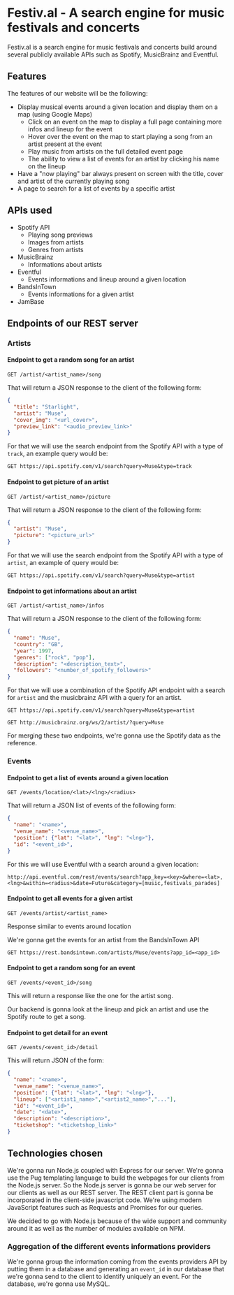 # Festiv.al - A search engine for music festivals and concerts

Festiv.al is a search engine for music festivals and concerts build around several publicly available APIs such as Spotify, MusicBrainz and Eventful.

## Features

The features of our website will be the following:

* Display musical events around a given location and display them on a map (using Google Maps)
  * Click on an event on the map to display a full page containing more infos and lineup for the event
  * Hover over the event on the map to start playing a song from an artist present at the event
  * Play music from artists on the full detailed event page
  * The ability to view a list of events for an artist by clicking his name on the lineup
* Have a "now playing" bar always present on screen with the title, cover and artist of the currently playing song
* A page to search for a list of events by a specific artist

## APIs used

* Spotify API
  * Playing song previews
  * Images from artists
  * Genres from artists
* MusicBrainz
  * Informations about artists
* Eventful
  * Events informations and lineup around a given location
* BandsInTown
  * Events informations for a given artist
* JamBase

## Endpoints of our REST server

### Artists

#### Endpoint to get a random song for an artist

```
GET /artist/<artist_name>/song
```

That will return a JSON response to the client of the following form:

```json
{
  "title": "Starlight",
  "artist": "Muse",
  "cover_img": "<url_cover>",
  "preview_link": "<audio_preview_link>"
}
```

For that we will use the search endpoint from the Spotify API with a type of `track`, an example query would be:

```
GET https://api.spotify.com/v1/search?query=Muse&type=track
```

#### Endpoint to get picture of an artist

```
GET /artist/<artist_name>/picture
```

That will return a JSON response to the client of the following form:

```json
{
  "artist": "Muse",
  "picture": "<picture_url>"
}
```

For that we will use the search endpoint from the Spotify API with a type of `artist`, an example of query would be:

```
GET https://api.spotify.com/v1/search?query=Muse&type=artist
```

#### Endpoint to get informations about an artist

```
GET /artist/<artist_name>/infos
```

That will return a JSON response to the client of the following form:

```json
{
  "name": "Muse",
  "country": "GB",
  "year": 1997,
  "genres": ["rock", "pop"],
  "description": "<description_text>",
  "followers": "<number_of_spotify_followers>"
}
```

For that we will use a combination of the Spotify API endpoint with a search for `artist` and the musicbrainz API with a query for an artist.

```
GET https://api.spotify.com/v1/search?query=Muse&type=artist
```

```
GET http://musicbrainz.org/ws/2/artist/?query=Muse
```

For merging these two endpoints, we're gonna use the Spotify data as the reference.

### Events

#### Endpoint to get a list of events around a given location

```
GET /events/location/<lat>/<lng>/<radius>
```

That will return a JSON list of events of the following form:

```json
{
  "name": "<name>",
  "venue_name": "<venue_name>",
  "position": {"lat": "<lat>", "lng": "<lng>"},
  "id": "<event_id>",
}
```

For this we will use Eventful with a search around a given location:

```
http://api.eventful.com/rest/events/search?app_key=<key>&where=<lat>,<lng>&within=<radius>&date=Future&category=[music,festivals_parades]
```

#### Endpoint to get all events for a given artist

```
GET /events/artist/<artist_name>
```

Response similar to events around location

We're gonna get the events for an artist from the BandsInTown API

```
GET https://rest.bandsintown.com/artists/Muse/events?app_id=<app_id>
```

#### Endpoint to get a random song for an event

```
GET /events/<event_id>/song
```

This will return a response like the one for the artist song.

Our backend is gonna look at the lineup and pick an artist and use the Spotify route to get a song.

#### Endpoint to get detail for an event

```
GET /events/<event_id>/detail
```

This will return JSON of the form:

```json
{
  "name": "<name>",
  "venue_name": "<venue_name>",
  "position": {"lat": "<lat>", "lng": "<lng>"},
  "lineup": ["<artist1_name>","<artist2_name>","..."],
  "id": "<event_id>",
  "date": "<date>",
  "description": "<description>",
  "ticketshop": "<ticketshop_link>"
}
```

## Technologies chosen

We're gonna run Node.js coupled with Express for our server. We're gonna use the Pug templating language to build the webpages for our clients from the Node.js server. So the Node.js server is gonna be our web server for our clients as well as our REST server. The REST client part is gonna be incorporated in the client-side javascript code. We're using modern JavaScript features such as Requests and Promises for our queries.

We decided to go with Node.js because of the wide support and community around it as well as the number of modules available on NPM.

### Aggregation of the different events informations providers

We're gonna group the information coming from the events providers API by putting them in a database and generating an `event_id` in our database that we're gonna send to the client to identify uniquely an event. For the database, we're gonna use MySQL.